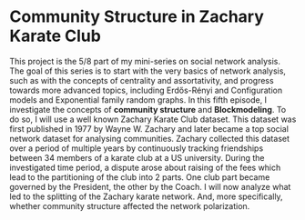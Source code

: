 # Community Structure in Zachary Karate Club

This project is the 5/8 part of my mini-series on social network analysis. The goal of this series is to start with the very basics of network analysis, such as with the concepts of centrality and assortativity, and progress towards more advanced topics, including Erdős-Rényi and Configuration models and Exponential family random graphs. In this fifth episode, I investigate the concepts of **community structure** and **Blockmodeling**. To do so, I will use a well known Zachary Karate Club dataset. This dataset was first published in 1977 by Wayne W. Zachary and later became a top social network dataset for analysing communities. Zachary collected this dataset over a period of multiple years by continuously tracking friendships between 34 members of a karate club at a US university. During the investigated time period, a dispute arose about raising of the fees which lead to the partitioning of the club into 2 parts. One club part became governed by the President, the other by the Coach. I will now analyze what led to the splitting of the Zachary karate network. And, more specifically, whether community structure affected the network polarization.

